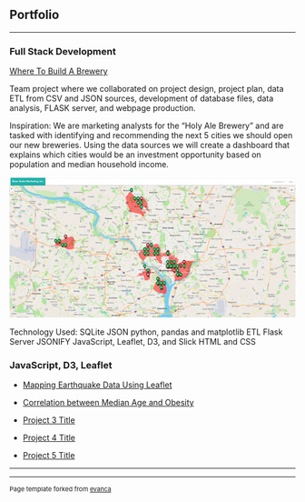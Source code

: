 ## Portfolio

---

### Full Stack Development 

[Where To Build A Brewery](/https://github.com/jennneth/brewery_location_recommendation/)

Team project where we collaborated on project design, project plan, data ETL from CSV and JSON sources, development of database files, data analysis, FLASK server, and webpage production.

Inspiration:
We are marketing analysts for the “Holy Ale Brewery” and are tasked with identifying and recommending the next 5 cities we should open our new breweries. Using the data sources we will create a dashboard that explains which cities would be an investment opportunity based on population and median household income.

<img src="images/BB_map_thumb.png?raw=true"/>

Technology Used:
SQLite
JSON
python, pandas and matplotlib
ETL
Flask Server
JSONIFY
JavaScript, Leaflet, D3, and Slick
HTML and CSS


### JavaScript, D3, Leaflet

- [Mapping Earthquake Data Using Leaflet](https://jennneth.github.io/leaflet-challenge/)


- [Correlation between Median Age and Obesity](https://github.com/jennneth/d3-challenge)
- [Project 3 Title](http://example.com/)
- [Project 4 Title](http://example.com/)
- [Project 5 Title](http://example.com/)

---




---
<p style="font-size:11px">Page template forked from <a href="https://github.com/evanca/quick-portfolio">evanca</a></p>
<!-- Remove above link if you don't want to attibute -->

